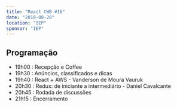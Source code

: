 ```yaml
---
title: "React CWB #16"
date: "2018-08-28"
location: "IEP"
sponsor: "IEP"
---
```


## Programação

- 19h00 : Recepção e Coffee
- 19h30 : Anúncios, classificados e dicas
- 19h40 : React + AWS - Vanderson de Moura Vauruk
- 20h30 : Redux: de iniciante a intermediário - Daniel Cavalcante
- 20h45 : Rodada de discussões
- 21h15 : Encerramento
